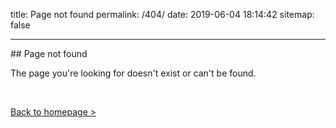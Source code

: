 title: Page not found
permalink: /404/
date: 2019-06-04 18:14:42
sitemap: false 

---

## Page not found
<br>

The page you're looking for doesn't exist or can't be found.

<br>

<a href="../" class="">Back to homepage ></a>


